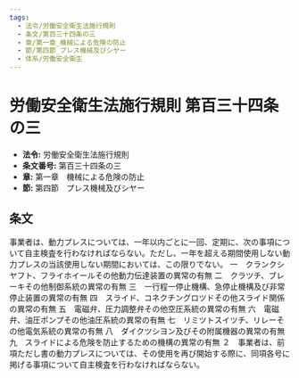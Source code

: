 ```yaml
---
tags:
  - 法令/労働安全衛生法施行規則
  - 条文/第百三十四条の三
  - 章/第一章_機械による危険の防止
  - 節/第四節_プレス機械及びシヤー
  - 体系/労働安全衛生
---
```

# 労働安全衛生法施行規則 第百三十四条の三

- **法令:** 労働安全衛生法施行規則
- **条文番号:** 第百三十四条の三
- **章:** 第一章　機械による危険の防止
- **節:** 第四節　プレス機械及びシヤー

## 条文
事業者は、動力プレスについては、一年以内ごとに一回、定期に、次の事項について自主検査を行わなければならない。ただし、一年を超える期間使用しない動力プレスの当該使用しない期間においては、この限りでない。
一　クランクシヤフト、フライホイールその他動力伝達装置の異常の有無
二　クラツチ、ブレーキその他制御系統の異常の有無
三　一行程一停止機構、急停止機構及び非常停止装置の異常の有無
四　スライド、コネクチングロツドその他スライド関係の異常の有無
五　電磁弁、圧力調整弁その他空圧系統の異常の有無
六　電磁弁、油圧ポンプその他油圧系統の異常の有無
七　リミツトスイツチ、リレーその他電気系統の異常の有無
八　ダイクツシヨン及びその附属機器の異常の有無
九　スライドによる危険を防止するための機構の異常の有無
２　事業者は、前項ただし書の動力プレスについては、その使用を再び開始する際に、同項各号に掲げる事項について自主検査を行わなければならない。

